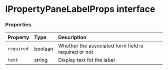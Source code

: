 # IPropertyPaneLabelProps interface










### Properties

| Property	   | Type	| Description|
|:-------------|:-------|:-----------|
|`required`      | boolean | Whether the associated form field is required or not |
|`text`      | string | Display text fot the label |




